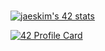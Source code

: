 ###

[![jaeskim's 42 stats](https://badge42.herokuapp.com/api/stats/szenk)](https://github.com/JaeSeoKim/badge42)

[![42 Profile Card](https://1337-readme.vercel.app/api/profile?cursus=42cursus&dark=true&leet_logo=hide&login=szenk)](https://github.com/szenk)
<!--
**sirine-dev/sirine-dev** is a ✨ _special_ ✨ repository because its `README.md` (this file) appears on your GitHub profile.

Here are some ideas to get you started:

- 🔭 I’m currently working on ...
- 🌱 I’m currently learning ...
- 👯 I’m looking to collaborate on ...
- 🤔 I’m looking for help with ...
- 💬 Ask me about ...
- 📫 How to reach me: ...
- 😄 Pronouns: ...
- ⚡ Fun fact: ...
-->
